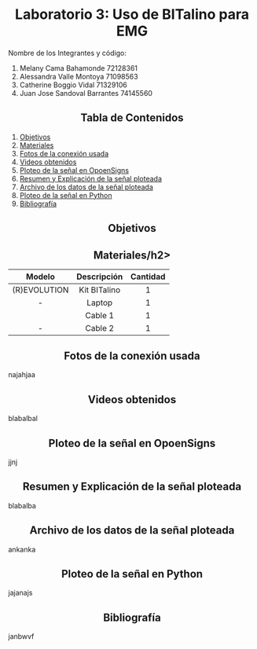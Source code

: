 <h1 style="text-align: center;">Laboratorio 3: Uso de BITalino para EMG</h1>

</h3>Nombre de los Integrantes y código:

1. Melany Cama Bahamonde 72128361
2. Alessandra Valle Montoya  71098563
3. Catherine Boggio Vidal 71329106
4. Juan Jose Sandoval Barrantes 74145560
</p>

<h2 style="text-align: center;">Tabla de Contenidos</h2>

1. [Objetivos](#objetivo)
2. [Materiales](#matereiales)
3. [Fotos de la conexión usada](#conex)
4. [Videos obtenidos](#videos)
5. [Ploteo de la señal en OpoenSigns](#opensign)
7. [Resumen y Explicación de la señal ploteada](#explic)
8. [Archivo de los datos de la señal ploteada](#archivosenal)
9. [Ploteo de la señal en Python](#python)
10. [Bibliografía](#Bibliografía)

<a id = "objetivo" style></a>
<h2 style = "text-align: center;">Objetivos</h2>
<a id = "matereiales"></a>  
<h2 style = "text-align: center;">Materiales/h2>
 
<div align="center">

|  **Modelo**  | **Descripción** | **Cantidad** |
|:------------:|:---------------:|:------------:|
| (R)EVOLUTION |   Kit BITalino  |       1      |
|       -      |      Laptop     |       1      |
|              |   Cable 1       |       1      |
|       -      |   Cable 2       |       1      |


</div>

<a id = "conex"></a>
<h2 style = "text-align: center;">Fotos de la conexión usada</h2>
najahjaa


<a id = "videos"></a>
<h2 style = "text-align: center;">Videos obtenidos</h2>
blabalbal


<a id = "opensign"></a>
<h2 style = "text-align: center;">Ploteo de la señal en OpoenSigns</h2>
 jjnj

 
<a id = "explic"></a>
<h2 style = "text-align: center;">Resumen y Explicación de la señal ploteada</h2>
blabalba


<a id = "archivosenal"></a>
<h2 style = "text-align: center;">Archivo de los datos de la señal ploteada</h2>
ankanka


<a id = "python"></a>
<h2 style = "text-align: center;">Ploteo de la señal en Python</h2>
jajanajs


<a id = "Bibliografia"></a>
<h2 style = "text-align: center;">Bibliografía</h2>
janbwvf


